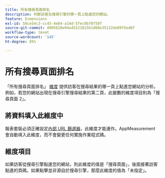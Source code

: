 ```yaml
---
title: 所有搜尋頁面排名
description: 判斷訪客在搜尋引擎的哪一頁上點進您的網站。
feature: Dimensions
exl-id: 58ce54c3-cc45-4e84-a14d-5fec0b70f50f
source-git-commit: d095628e94a45221815b1d08e35132de09f5ed8f
workflow-type: tm+mt
source-wordcount: '145'
ht-degree: 85%

---
```


# 所有搜尋頁面排名

「所有搜尋頁面排名」 [維度](overview.md) 提供訪客在搜尋結果的哪一頁上點進您網站的分析。 例如，若您的網站出現在搜尋引擎搜尋結果的第二頁，此變數的維度項目則為「搜尋頁面 2」。

## 將資料填入此維度中

報表套裝必須正確設定[內部 URL 篩選器](/help/admin/admin/c-manage-report-suites/c-edit-report-suites/general/internal-url-filter-admin.md)，此維度才能運作。AppMeasurement 會自動填入此維度，而不會變更任何實施作業程式碼。

## 維度項目

如果訪客從搜尋引擎點進您的網站，則此維度的值是「搜尋頁面」，後面接著訪客點進的頁碼。如果點擊並非源自於搜尋引擎，那麼此維度的值為「未指定」。
